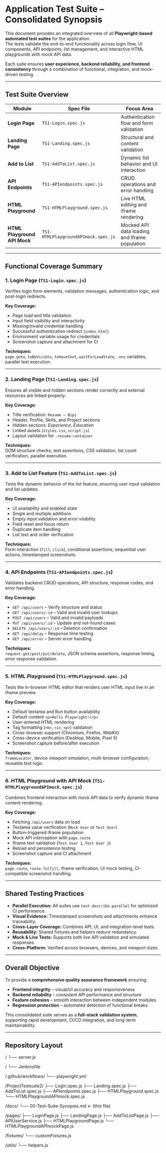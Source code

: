 #  Application Test Suite – Consolidated Synopsis

This document provides an integrated overview of all **Playwright-based automated test suites** for the application.  
The tests validate the end-to-end functionality across login flow, UI components, API endpoints, list management, and interactive HTML playgrounds with mock API data.

Each suite ensures **user experience, backend reliability, and frontend consistency** through a combination of functional, integration, and mock-driven testing.

---

##  Test Suite Overview

| **Module** | **Spec File** | **Focus Area** |
|-------------|----------------|----------------|
| **Login Page** | `TS1-Login.spec.js` | Authentication flow and form validation |
| **Landing Page** | `TS1-Landing.spec.js` | Structural and content validation |
| **Add to List** | `TS1-AddToList.spec.js` | Dynamic list behavior and UI interaction |
| **API Endpoints** | `TS1-APIendpoints.spec.js` | CRUD operations and error handling |
| **HTML Playground** | `TS1-HTMLPlayground.spec.js` | Live HTML editing and iframe rendering |
| **HTML Playground API Mock** | `TS1-HTMLPlaygroundAPImock.spec.js` | Mocked API data loading and iframe population |

---

##  Functional Coverage Summary

### 1. **Login Page (`TS1-Login.spec.js`)**

Verifies login form elements, validation messages, authentication logic, and post-login redirects.

**Key Coverage:**
- Page load and title validation  
- Input field visibility and interactivity  
- Missing/invalid credential handling  
- Successful authentication redirect (`index.html`)  
- Environment variable usage for credentials  
- Screenshot capture and attachment for CI  

**Techniques:**  
`page.goto`, `toBeVisible`, `toHaveText`, `waitForLoadState`, `.env` variables, parallel test execution.

---

### 2. **Landing Page (`TS1-Landing.spec.js`)**

Ensures all visible and hidden sections render correctly and external resources are linked properly.

**Key Coverage:**
- Title verification: `Resume – Bipi`  
- Header, Profile, Skills, and Project sections  
- Hidden sections: *Experience*, *Education*  
- Linked assets (`styles.css`, `script.js`)  
- Layout validation for `.resume-container`  

**Techniques:**  
DOM structure checks, text assertions, CSS validation, list count verification, parallel execution.

---

### 3. **Add to List Feature (`TS1-AddToList.spec.js`)**

Tests the dynamic behavior of the list feature, ensuring user input validation and list updates.

**Key Coverage:**
- UI availability and enabled state  
- Single and multiple additions  
- Empty input validation and error visibility  
- Field reset and focus return  
- Duplicate item handling  
- List text and order verification  

**Techniques:**  
Form interaction (`fill`, `click`), conditional assertions, sequential user actions, timestamped screenshots.

---

### 4. **API Endpoints (`TS1-APIendpoints.spec.js`)**

Validates backend CRUD operations, API structure, response codes, and error handling.

**Key Coverage:**
- `GET /api/users` – Verify structure and status  
- `GET /api/users/:id` – Valid and invalid user lookups  
- `POST /api/users` – Valid and invalid payloads  
- `PUT /api/users/:id` – Update and not-found cases  
- `DELETE /api/users/:id` – Deletion confirmation  
- `GET /api/delay` – Response time testing  
- `GET /api/error` – Server error handling  

**Techniques:**  
`request.get/post/put/delete`, JSON schema assertions, response timing, error response validation.

---

### 5. **HTML Playground (`TS1-HTMLPlayground.spec.js`)**

Tests the in-browser HTML editor that renders user HTML input live in an iframe preview.

**Key Coverage:**
- Default textarea and Run button availability  
- Default content `<p>Hello Playwright!</p>`  
- User-entered HTML rendering  
- Tag formatting (`<b>`, `<i>`, `<p>`) validation  
- Cross-browser support (Chromium, Firefox, WebKit)  
- Cross-device verification (Desktop, Mobile, Pixel 5)  
- Screenshot capture before/after execution  

**Techniques:**  
`frameLocator`, device viewport simulation, multi-browser configuration, reusable test logic.

---

### 6. **HTML Playground with API Mock (`TS1-HTMLPlaygroundAPImock.spec.js`)**

Combines frontend interaction with mock API data to verify dynamic iframe content rendering.

**Key Coverage:**
- Fetching `/api/users` data on load  
- Textarea value verification (`Mock User` or `Test User`)  
- Button-triggered iframe population  
- Mock API interception with `page.route`  
- Iframe text validation (`Test User 1`, `Test User 2`)  
- Reload and persistence testing  
- Screenshot capture and CI attachment  

**Techniques:**  
`page.route`, `route.fulfill`, iframe verification, UI mock testing, CI-compatible screenshot handling.

---

##  Shared Testing Practices

- **Parallel Execution:** All suites use `test.describe.parallel` for optimized CI performance.  
- **Visual Evidence:** Timestamped screenshots and attachments enhance traceability.  
- **Cross-Layer Coverage:** Combines API, UI, and integration-level tests.  
- **Reusability:** Shared fixtures and helpers reduce redundancy.  
- **Mock & Live Tests:** Supports both live API validation and simulated responses.  
- **Cross-Platform:** Verified across browsers, devices, and viewport sizes.

---

##  Overall Objective

To provide a **comprehensive quality assurance framework** ensuring:

-  **Frontend integrity** – visual/UI accuracy and responsiveness  
-  **Backend reliability** – consistent API performance and structure  
-  **Feature cohesion** – smooth interaction between independent modules  
-  **Regression protection** – automated detection of functional breaks  

This consolidated suite serves as a **full-stack validation system**, supporting rapid development, CI/CD integration, and long-term maintainability.

---

##  Repository Layout

/
└── server.js

/
└── Jenkinsfile

/.github/workflows/
└── playwright.yml

/ProjectTestsuite2/
├── Login.spec.js
├── Landing.spec.js
├── AddToList.spec.js
├── APIendpoints.spec.js
├── HTMLPlayground.spec.js
└── HTMLPlaygroundAPImock.spec.js

/docs/
└── 00-Test-Suite-Synopsis.md   ← (this file)

/pages/
├── LoginPage.js
├── LandingPage.js
├── AddToListPage.js
├── APIUserService.js
├── HTMLPlaygroundPage.js
└── HTMLPlaygroundAPImockPage.js

/fixtures/
└── customFixtures.js

/utils/
└── helpers.js